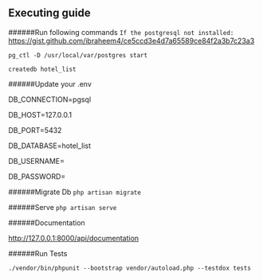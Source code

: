 ## Executing guide
######Run following commands
`If the postgresql not installed:`
https://gist.github.com/ibraheem4/ce5ccd3e4d7a65589ce84f2a3b7c23a3

`pg_ctl -D /usr/local/var/postgres start`

`createdb hotel_list`

######Update your .env

DB_CONNECTION=pgsql

DB_HOST=127.0.0.1

DB_PORT=5432

DB_DATABASE=hotel_list

DB_USERNAME=

DB_PASSWORD=

######Migrate Db
`php artisan migrate`

######Serve
`php artisan serve`

######Documentation

http://127.0.0.1:8000/api/documentation

######Run Tests

 `./vendor/bin/phpunit --bootstrap vendor/autoload.php --testdox tests`

